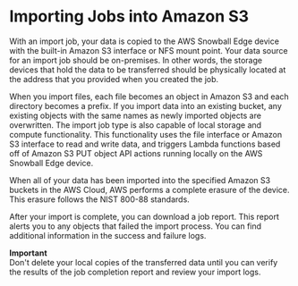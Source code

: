 # Importing Jobs into Amazon S3<a name="importtype"></a>

With an import job, your data is copied to the AWS Snowball Edge device with the built\-in Amazon S3 interface or NFS mount point\. Your data source for an import job should be on\-premises\. In other words, the storage devices that hold the data to be transferred should be physically located at the address that you provided when you created the job\.

When you import files, each file becomes an object in Amazon S3 and each directory becomes a prefix\. If you import data into an existing bucket, any existing objects with the same names as newly imported objects are overwritten\. The import job type is also capable of local storage and compute functionality\. This functionality uses the file interface or Amazon S3 interface to read and write data, and triggers Lambda functions based off of Amazon S3 PUT object API actions running locally on the AWS Snowball Edge device\.

When all of your data has been imported into the specified Amazon S3 buckets in the AWS Cloud, AWS performs a complete erasure of the device\. This erasure follows the NIST 800\-88 standards\.

After your import is complete, you can download a job report\. This report alerts you to any objects that failed the import process\. You can find additional information in the success and failure logs\.

**Important**  
Don't delete your local copies of the transferred data until you can verify the results of the job completion report and review your import logs\.